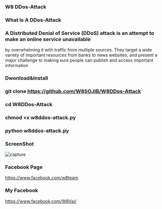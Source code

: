 ### W8 DDos-Attack 
### What Is A DDos-Attack

### A Distributed Denial of Service (DDoS) attack is an attempt to make an online service unavailable 
by overwhelming it with traffic from multiple sources. They target a wide variety of important resources
from banks to news websites, and present a major challenge to making sure people can publish and access important information

### Dwonload&Install

### git clone https://github.com/W8SOJIB/W8DDos-Attack

### cd W8DDos-Attack

### chmod +x w8ddos-attack.py

### python w8ddos-attack.py

### ScreenShot 

![capture](https://blogger.googleusercontent.com/img/a/AVvXsEiF1e9ouLuMtb07IDxQi80UUtugqOrO-CQfBhpvY5QUXm-TGpiazpQaahdmY5A6GZsiNJqICpi3kIP_cUrSRQKQ60tnxdcOScJZmOcbCgWDW5DQyPAERTESWR_J2nXmkop_5V9C5laWaSq4QLuMpT4NF1BZSrdOZVC-MtDmBhLWKOxzt4p-5uS7SuW2)

### Facebook Page 

https://www.facebook.com/w8team

### My Facebook

https://www.facebook.com/W8Vai/

